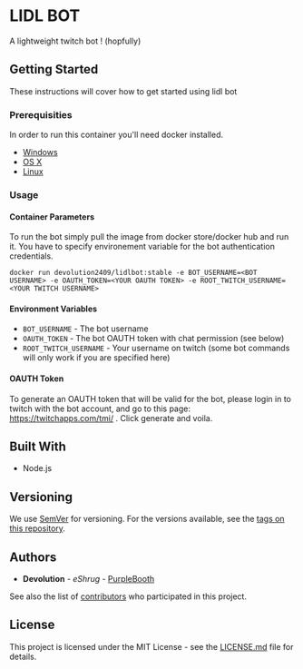 # LIDL BOT

A lightweight twitch bot ! (hopfully)

## Getting Started

These instructions will cover how to get started using lidl bot

### Prerequisities


In order to run this container you'll need docker installed.

* [Windows](https://docs.docker.com/windows/started)
* [OS X](https://docs.docker.com/mac/started/)
* [Linux](https://docs.docker.com/linux/started/)

### Usage

#### Container Parameters

To run the bot simply pull the image from docker store/docker hub and run it.
You have to specify environement variable for the bot authentication credentials. 

```shell
docker run devolution2409/lidlbot:stable -e BOT_USERNAME=<BOT USERNAME> -e OAUTH_TOKEN=<YOUR OAUTH TOKEN> -e ROOT_TWITCH_USERNAME=<YOUR TWITCH USERNAME>
```


#### Environment Variables

* `BOT_USERNAME` - The bot username
* `OAUTH_TOKEN` - The bot OAUTH token with chat permission (see below)
* `ROOT_TWITCH_USERNAME`  - Your username on twitch (some bot commands will only work if you are specified here)

#### OAUTH Token

To generate an OAUTH token that will be valid for the bot, please login in to twitch with the bot account, and go to this page: https://twitchapps.com/tmi/ .
Click generate and voila.


## Built With

* Node.js



## Versioning

We use [SemVer](http://semver.org/) for versioning. For the versions available, see the 
[tags on this repository](https://github.com/your/repository/tags). 

## Authors

* **Devolution** - *eShrug* - [PurpleBooth](https://github.com/devolution2409)

See also the list of [contributors](https://github.com/devolution2409/lidl-bot/contributors) who 
participated in this project.

## License

This project is licensed under the MIT License - see the [LICENSE.md](LICENSE.md) file for details.

